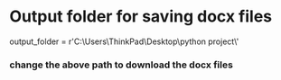 # Output folder for saving docx files
output_folder = r'C:\Users\ThinkPad\Desktop\python project\\'
### change the above path to download the docx files
